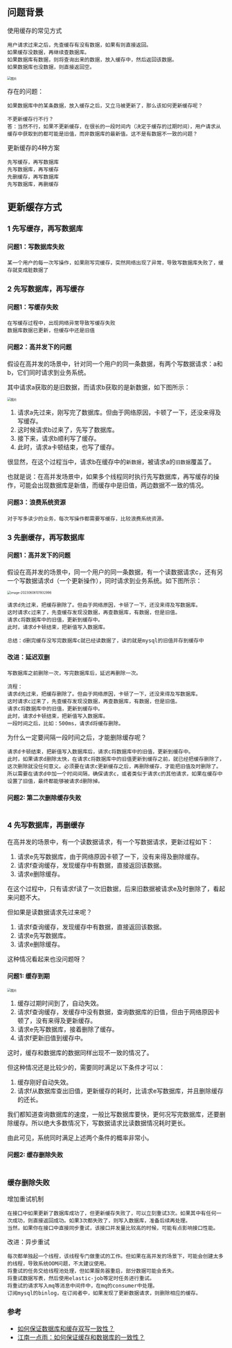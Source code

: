 

## 问题背景

使用缓存的常见方式

```
用户请求过来之后，先查缓存有没有数据，如果有则直接返回。
如果缓存没数据，再继续查数据库。
如果数据库有数据，则将查询出来的数据，放入缓存中，然后返回该数据。
如果数据库也没数据，则直接返回空。
```

<img src="https://cdn.jsdelivr.net/gh/iamk123/typora@main/uPic/2023/06/06/10015016860169101686016910255xZYvGL-640.png" alt="图片" style="zoom:50%;" />

存在的问题：

```
如果数据库中的某条数据，放入缓存之后，又立马被更新了，那么该如何更新缓存呢？

不更新缓存行不行？
答：当然不行，如果不更新缓存，在很长的一段时间内（决定于缓存的过期时间），用户请求从缓存中获取到的都可能是旧值，而非数据库的最新值。这不是有数据不一致的问题？
```

更新缓存的4种方案

```
先写缓存，再写数据库
先写数据库，再写缓存
先删缓存，再写数据库
先写数据库，再删缓存
```

## 更新缓存方式

### 1 先写缓存，再写数据库

#### 问题1：写数据库失败

```
某一个用户的每一次写操作，如果刚写完缓存，突然网络出现了异常，导致写数据库失败了，缓存就变成脏数据了
```

### 2 先写数据库，再写缓存

#### 问题1：写缓存失败

```
在写缓存过程中，出现网络异常导致写缓存失败
数据库数据已更新，但缓存中还是旧值
```

#### 问题2：高并发下的问题

假设在高并发的场景中，针对同一个用户的同一条数据，有两个写数据请求：a和b，它们同时请求到业务系统。

其中请求a获取的是旧数据，而请求b获取的是新数据，如下图所示：

<img src="https://cdn.jsdelivr.net/gh/iamk123/typora@main/uPic/2023/06/06/101057168601745716860174573311V2LXi-640-20230606101057189.png" alt="图片" style="zoom:50%;" />

1.  请求a先过来，刚写完了数据库。但由于网络原因，卡顿了一下，还没来得及写缓存。
2.  这时候请求b过来了，先写了数据库。
3.  接下来，请求b顺利写了缓存。
4.  此时，请求a卡顿结束，也写了缓存。

很显然，在这个过程当中，请求b在缓存中的`新数据`，被请求a的`旧数据`覆盖了。

也就是说：在高并发场景中，如果多个线程同时执行先写数据库，再写缓存的操作，可能会出现数据库是新值，而缓存中是旧值，两边数据不一致的情况。

#### 问题3：浪费系统资源

```
对于写多读少的业务，每次写操作都需要写缓存，比较浪费系统资源。
```

### 3 先删缓存，再写数据库

#### 问题1：高并发下的问题

假设在高并发的场景中，同一个用户的同一条数据，有一个读数据请求c，还有另一个写数据请求d（一个更新操作），同时请求到业务系统。如下图所示：

<img src="https://cdn.jsdelivr.net/gh/iamk123/typora@main/uPic/2023/06/06/10193316860179731686017973114G7KgaY-image-20230606101932996.png" alt="image-20230606101932996" style="zoom:50%;" />

```
请求d先过来，把缓存删除了。但由于网络原因，卡顿了一下，还没来得及写数据库。
这时请求c过来了，先查缓存发现没数据，再查数据库，有数据，但是旧值。
请求c将数据库中的旧值，更新到缓存中。
此时，请求d卡顿结束，把新值写入数据库。

总结：d删完缓存没写完数据库c就已经读数据了，读的就是mysql的旧值并存到缓存中
```



#### 改进：延迟双删

```
写数据库之前删除一次，写完数据库后，延迟再删除一次。

流程：
请求d先过来，把缓存删除了。但由于网络原因，卡顿了一下，还没来得及写数据库。
这时请求c过来了，先查缓存发现没数据，再查数据库，有数据，但是旧值。
请求c将数据库中的旧值，更新到缓存中。
此时，请求d卡顿结束，把新值写入数据库。
一段时间之后，比如：500ms，请求d将缓存删除。
```

为什么一定要间隔一段时间之后，才能删除缓存呢？

```
请求d卡顿结束，把新值写入数据库后，请求c将数据库中的旧值，更新到缓存中。
此时，如果请求d删除太快，在请求c将数据库中的旧值更新到缓存之前，就已经把缓存删除了，这次删除就没任何意义。必须要在请求c更新缓存之后，再删除缓存，才能把旧值及时删除了。
所以需要在请求d中加一个时间间隔，确保请求c，或者类似于请求c的其他请求，如果在缓存中设置了旧值，最终都能够被请求d删除掉。
```

#### 问题2: 第二次删除缓存失败

```

```



### 4 先写数据库，再删缓存

在高并发的场景中，有一个读数据请求，有一个写数据请求，更新过程如下：

1.  请求e先写数据库，由于网络原因卡顿了一下，没有来得及删除缓存。
2.  请求f查询缓存，发现缓存中有数据，直接返回该数据。
3.  请求e删除缓存。

在这个过程中，只有请求f读了一次旧数据，后来旧数据被请求e及时删除了，看起来问题不大。

但如果是读数据请求先过来呢？

1.  请求f查询缓存，发现缓存中有数据，直接返回该数据。
2.  请求e先写数据库。
3.  请求e删除缓存。

这种情况看起来也没问题呀？

#### 问题1: 缓存到期

<img src="https://cdn.jsdelivr.net/gh/iamk123/typora@main/uPic/2023/06/06/10274616860184661686018466845Io7rgq-640-20230606102746713.png" alt="图片" style="zoom:50%;" />

1.  缓存过期时间到了，自动失效。
2.  请求f查询缓存，发缓存中没有数据，查询数据库的旧值，但由于网络原因卡顿了，没有来得及更新缓存。
3.  请求e先写数据库，接着删除了缓存。
4.  请求f更新旧值到缓存中。



这时，缓存和数据库的数据同样出现不一致的情况了。

但这种情况还是比较少的，需要同时满足以下条件才可以：

1.  缓存刚好自动失效。
2.  请求f从数据库查出旧值，更新缓存的耗时，比请求e写数据库，并且删除缓存的还长。

我们都知道查询数据库的速度，一般比写数据库要快，更何况写完数据库，还要删除缓存。所以绝大多数情况下，写数据请求比读数据情况耗时更长。

由此可见，系统同时满足上述两个条件的概率非常小。

#### 问题2: 缓存删除失败

```

```



### 缓存删除失败

增加重试机制

```
在接口中如果更新了数据库成功了，但更新缓存失败了，可以立刻重试3次。如果其中有任何一次成功，则直接返回成功。如果3次都失败了，则写入数据库，准备后续再处理。
当然，如果你在接口中直接同步重试，该接口并发量比较高的时候，可能有点影响接口性能。
```

改进：异步重试

```
每次都单独起一个线程，该线程专门做重试的工作。但如果在高并发的场景下，可能会创建太多的线程，导致系统OOM问题，不太建议使用。
将重试的任务交给线程池处理，但如果服务器重启，部分数据可能会丢失。
将重试数据写表，然后使用elastic-job等定时任务进行重试。
将重试的请求写入mq等消息中间件中，在mq的consumer中处理。
订阅mysql的binlog，在订阅者中，如果发现了更新数据请求，则删除相应的缓存。
```

### 参考

-   [如何保证数据库和缓存双写一致性？](https://mp.weixin.qq.com/s/DsZgnwIqW3jrE5KxShGKeg)
-   [江南一点雨：如何保证缓存和数据库的一致性？](https://mp.weixin.qq.com/s/7-vUDQGj8mZIeryZA3gEiw)